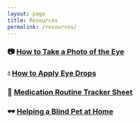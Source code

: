 ```yaml
---
layout: page
title: Resources
permalink: /resources/
---
```


### 📷 [How to Take a Photo of the Eye](/resources/photo.md)

### 💧 [How to Apply Eye Drops](/resources/eyemeds.md)

### 📰 [Medication Routine Tracker Sheet](/resources/medstracker.md/)

### 🕶️  [Helping a Blind Pet at Home ](/resources/blindpet.md/)
